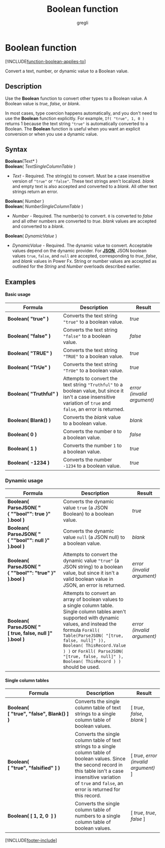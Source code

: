 ﻿---
title: Boolean function
description: Reference information including syntax and examples for the Boolean function.
author: gregli
ms.topic: reference
ms.custom: canvas
ms.reviewer: mkaur
ms.date: 06/18/2025
ms.subservice: power-fx
ms.author: jorisde
contributors:
  - gregli-msft
  - mduelae
  - gregli
no-loc: ["Boolean"]
---
# Boolean function
[!INCLUDE[function-boolean-applies-to](includes/function-boolean-applies-to.md)]



Convert a text, number, or dynamic value to a Boolean value.

## Description

Use the **Boolean** function to convert other types to a Boolean value. A Boolean value is *true*, *false*, or *blank*.

In most cases, type coercion happens automatically, and you don't need to use the **Boolean** function explicitly. For example, `If( "true", 1, 0 )` returns 1 because the text string `"true"` is automatically converted to a Boolean. The **Boolean** function is useful when you want an explicit conversion or when you use a dynamic value.

## Syntax

**Boolean**(Text* )<br>
**Boolean**( *TextSingleColumnTable* )

* *Text* - Required. The string(s) to convert.  Must be a case insensitive version of `"true"` or `"false"`.  These text strings aren't localized.  *blank* and empty text is also accepted and converted to a *blank*.  All other text strings return an error.

**Boolean**( *Number* )<br>
**Boolean**( *NumberSingleColumnTable* )

* *Number* - Required. The number(s) to convert.  `0` is converted to *false* and all other numbers are converted to *true*.  *blank* values are accepted and converted to a *blank*.

**Boolean**( *DynamicValue* )

* *DynamicValue* - Required. The dynamic value to convert. Acceptable values depend on the dynamic provider. For [**JSON**](function-parsejson.md), JSON boolean values `true`, `false`, and `null` are accepted, corresponding to *true*, *false*, and *blank* values in Power Fx. String or number values are accepted as outlined for the *String* and *Number* overloads described earlier.

## Examples

#### Basic usage

| Formula | Description | Result |
| --- | --- | --- |
| **Boolean(&nbsp;"true"&nbsp;)** | Converts the text string `"true"` to a boolean value. | *true* |
| **Boolean(&nbsp;"false"&nbsp;)** | Converts the text string `"false"` to a boolean value. | *false* |
| **Boolean(&nbsp;"TRUE"&nbsp;)** | Converts the text string `"TRUE"` to a boolean value. | *true* |
| **Boolean(&nbsp;"TrUe"&nbsp;)** | Converts the text string `"TrUe"` to a boolean value. | *true* |
| **Boolean(&nbsp;"Truthful"&nbsp;)** | Attempts to convert the text string `"Truthful"` to a boolean value, but since it isn't a case insensitive variation of `true` and `false`, an error is returned. | *error (invalid argument)* |
| **Boolean(&nbsp;Blank()&nbsp;)** | Converts the *blank* value to a boolean value. | *blank* |
| **Boolean(&nbsp;0&nbsp;)** | Converts the number `0` to a boolean value. | *false* |
| **Boolean(&nbsp;1&nbsp;)** | Converts the number `1` to a boolean value. | *true* |
| **Boolean(&nbsp;-1234&nbsp;)** | Converts the number `-1234` to a boolean value. | *true* |

### Dynamic usage

| Formula | Description | Result |
| --- | --- | --- |
| **Boolean( ParseJSON( "{&nbsp;""bool"":&nbsp;true&nbsp;}" ).bool )** | Converts the dynamic value `true` (a JSON Boolean) to a boolean value. | *true* |
| **Boolean( ParseJSON( "{&nbsp;""bool"":&nbsp;null&nbsp;}" ).bool )** | Converts the dynamic value `null` (a JSON null) to a boolean value. | *blank* |
| **Boolean( ParseJSON( "{&nbsp;""bool"":&nbsp;"true"&nbsp;}" ).bool )** | Attempts to convert the dynamic value `"true"` (a JSON string) to a boolean value, but since it isn't a valid boolean value in JSON, an error is returned. | *error (invalid argument)* |
| **Boolean( ParseJSON( "[&nbsp;true,&nbsp;false,&nbsp;null&nbsp;]" ).bool )** | Attempts to convert an array of boolean values to a single column table.  Single column tables aren't supported with dynamic values, and instead the formula `ForAll( Table(ParseJSON( "[true, false, null]" )), Boolean( ThisRecord.Value ) )` or `ForAll( ParseJSON( "[true, false, null]" ), Boolean( ThisRecord ) )` should be used. | *error (invalid argument)* |

#### Single column tables

| Formula | Description | Result |
| --- | --- | --- |
| **Boolean( [&nbsp;"true",&nbsp;"false",&nbsp;Blank()&nbsp;] )** | Converts the single column table of text strings to a single column table of boolean values. | [ *true*, *false*, *blank* ] |
| **Boolean( [&nbsp;"true",&nbsp;"falsified"&nbsp;] )** | Converts the single column table of text strings to a single column table of boolean values.  Since the second record in this table isn't a case insensitive variation of `true` and `false`, an error is returned for this record. | [ *true*, *error (invalid argument)* ] |
| **Boolean( [&nbsp;1,&nbsp;2,&nbsp;0 &nbsp;] )** | Converts the single column table of numbers to a single column table of boolean values. | [ *true*, *true*, *false* ] |

[!INCLUDE[footer-include](../../includes/footer-banner.md)]









































































































































